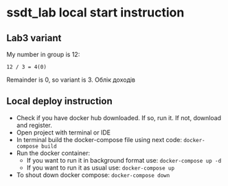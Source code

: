 # ssdt_lab local start instruction

## Lab3 variant
My number in group is 12:

```
12 / 3 = 4(0)
```

Remainder is 0, so variant is 3. Облік доходів 

## Local deploy instruction
- Check if you have docker hub downloaded. If so, run it. If not, download and register.
- Open project with terminal or IDE
- In terminal build the docker-compose file using next code:
  `docker-compose build`
- Run the docker container:
  - If you want to run it in background format use:
    `docker-compose up -d`
  - If you want to run it as usual use: 
    `docker-compose up`
- To shout down docker compose: `docker-compose down`
